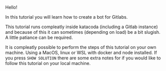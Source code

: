 Hello!

In this tutorial you will learn how to create a bot for Gitlabs. 

This tutorial runs compleatly inside katacoda (including a Gitlab instance) and because of this it can sometimes (depending on load) be a bit slugish. A little patiance can be required.

It is compleatly possible to perform the steps of this tutorial on your own machine. Using a MacOS, linux or WSL with docker and node installed. If you press `SHOW SOLUTION` there are some extra notes for if you would like to follow this tutorial on your local machine. 